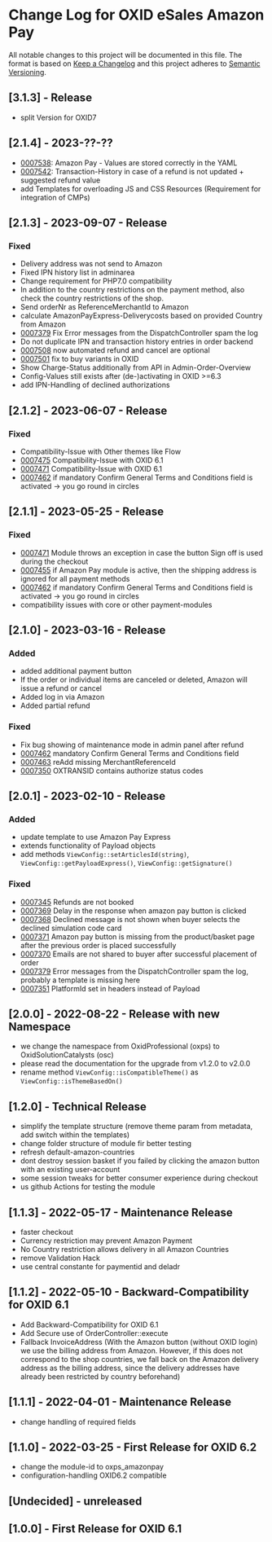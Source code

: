 # Change Log for OXID eSales Amazon Pay

All notable changes to this project will be documented in this file.
The format is based on [Keep a Changelog](http://keepachangelog.com/)
and this project adheres to [Semantic Versioning](http://semver.org/).

## [3.1.3] - Release

* split Version for OXID7

## [2.1.4] - 2023-??-??

- [0007538](https://bugs.oxid-esales.com/view.php?id=7538): Amazon Pay - Values are stored correctly in the YAML
- [0007542](https://bugs.oxid-esales.com/view.php?id=7542): Transaction-History in case of a refund is not updated + suggested refund value
- add Templates for overloading JS and CSS Resources (Requirement for integration of CMPs)

## [2.1.3] - 2023-09-07 - Release

### Fixed
* Delivery address was not send to Amazon
* Fixed IPN history list in adminarea
* Change requirement for PHP7.0 compatibility
* In addition to the country restrictions on the payment method, also check the country restrictions of the shop.
* Send orderNr as ReferenceMerchantId to Amazon
* calculate AmazonPayExpress-Deliverycosts based on provided Country from Amazon
* [0007379](https://bugs.oxid-esales.com/view.php?id=7379) Fix Error messages from the DispatchController spam the log
* Do not duplicate IPN and transaction history entries in order backend
* [0007508](https://bugs.oxid-esales.com/view.php?id=7508) now automated refund and cancel are optional
* [0007501](https://bugs.oxid-esales.com/view.php?id=7501) fix to buy variants in OXID
* Show Charge-Status additionally from API in Admin-Order-Overview
* Config-Values still exists after (de-)activating in OXID >=6.3
* add IPN-Handling of declined authorizations

## [2.1.2] - 2023-06-07 - Release

### Fixed

* Compatibility-Issue with Other themes like Flow
* [0007475](https://bugs.oxid-esales.com/view.php?id=7475) Compatibility-Issue with OXID 6.1
* [0007471](https://bugs.oxid-esales.com/view.php?id=7475) Compatibility-Issue with OXID 6.1
* [0007462](https://bugs.oxid-esales.com/view.php?id=7475) if mandatory Confirm General Terms and Conditions field is activated -> you go round in circles

## [2.1.1] - 2023-05-25 - Release

### Fixed

* [0007471](https://bugs.oxid-esales.com/view.php?id=7471) Module throws an exception in case the button Sign off is used during the checkout
* [0007455](https://bugs.oxid-esales.com/view.php?id=7455) if Amazon Pay module is active, then the shipping address is ignored for all payment methods
* [0007462](https://bugs.oxid-esales.com/view.php?id=7462) if mandatory Confirm General Terms and Conditions field is activated -> you go round in circles
* compatibility issues with core or other payment-modules

## [2.1.0] - 2023-03-16 - Release

### Added

* added additional payment button
* If the order or individual items are canceled or deleted, Amazon will issue a refund or cancel
* Added log in via Amazon
* Added partial refund

### Fixed

* Fix bug showing of maintenance mode in admin panel after refund
* [0007462](https://bugs.oxid-esales.com/view.php?id=7462) mandatory Confirm General Terms and Conditions field
* [0007463](https://bugs.oxid-esales.com/view.php?id=7463) reAdd missing MerchantReferenceId
* [0007350](https://bugs.oxid-esales.com/view.php?id=7350) OXTRANSID contains authorize status codes

## [2.0.1] - 2023-02-10 - Release

### Added

* update template to use Amazon Pay Express
* extends functionality of Payload objects
* add methods `ViewConfig::setArticlesId(string)`, `ViewConfig::getPayloadExpress()`, `ViewConfig::getSignature()`

### Fixed

* [0007345](https://bugs.oxid-esales.com/view.php?id=7345) Refunds are not booked
* [0007369](https://bugs.oxid-esales.com/view.php?id=7369) Delay in the response when amazon pay button is clicked
* [0007368](https://bugs.oxid-esales.com/view.php?id=7368) Declined message is not shown when buyer selects the declined simulation code card
* [0007371](https://bugs.oxid-esales.com/view.php?id=7371) Amazon pay button is missing from the product/basket page after the previous order is placed successfully
* [0007370](https://bugs.oxid-esales.com/view.php?id=7370) Emails are not shared to buyer after successful placement of order
* [0007379](https://bugs.oxid-esales.com/view.php?id=7379) Error messages from the DispatchController spam the log, probably a template is missing here
* [0007351](https://bugs.oxid-esales.com/view.php?id=7351) PlatformId set in headers instead of Payload

## [2.0.0] - 2022-08-22 - Release with new Namespace

* we change the namespace from OxidProfessional (oxps) to OxidSolutionCatalysts (osc)
* please read the documentation for the upgrade from v1.2.0 to v2.0.0
* rename method `ViewConfig::isCompatibleTheme()` as  `ViewConfig::isThemeBasedOn()`

## [1.2.0] - Technical Release

* simplify the template structure (remove theme param from metadata, add switch within the templates)
* change folder structure of module fir better testing
* refresh default-amazon-countries
* dont destroy session basket if you failed by clicking the amazon button with an existing user-account
* some session tweaks for better consumer experience during checkout
* us github Actions for testing the module

## [1.1.3] - 2022-05-17 - Maintenance Release

* faster checkout
* Currency restriction may prevent Amazon Payment
* No Country restriction allows delivery in all Amazon Countries
* remove Validation Hack
* use central constante for paymentid and deladr

## [1.1.2] - 2022-05-10 - Backward-Compatibility for OXID 6.1

* Add Backward-Compatibility for OXID 6.1
* Add Secure use of OrderController::execute
* Fallback InvoiceAddress (With the Amazon button (without OXID login) we use the billing address
  from Amazon. However, if this does not correspond to the shop countries, we fall back on the
  Amazon delivery address as the billing address, since the delivery addresses have already been
  restricted by country beforehand)

## [1.1.1] - 2022-04-01 - Maintenance Release

* change handling of required fields

## [1.1.0] - 2022-03-25 - First Release for OXID 6.2

* change the module-id to oxps_amazonpay
* configuration-handling OXID6.2 compatible

## [Undecided] - unreleased

## [1.0.0] - First Release for OXID 6.1
